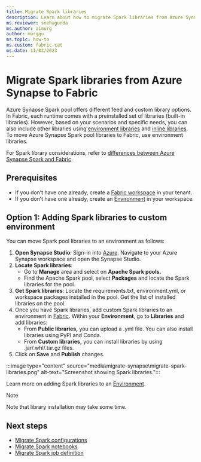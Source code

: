 ```yaml
---
title: Migrate Spark libraries
description: Learn about how to migrate Spark libraries from Azure Synapse Spark to Fabric.
ms.reviewer: snehagunda
ms.author: aimurg
author: murggu
ms.topic: how-to
ms.custom: fabric-cat
ms.date: 11/03/2023
---
```


# Migrate Spark libraries from Azure Synapse to Fabric

Azure Synapse Spark pool offers different feed and custom library options. In Fabric, each runtime comes with a preinstalled set of libraries (built-in libraries). However, based on your scenarios and specific needs, you can also include other libraries using [environment libraries](migrate-synapse-spark-libraries.md) and [inline libraries](library-management.md). To move Azure Synapse Spark pool libraries to Fabric, use environment libraries.

For Spark library considerations, refer to [differences between Azure Synapse Spark and Fabric](comparison-between-fabric-and-azure-synapse-spark.md).

## Prerequisites

* If you don’t have one already, create a [Fabric workspace](../get-started/create-workspaces.md) in your tenant.
* If you don’t have one already, create an [Environment](migrate-synapse-spark-libraries.md) in your workspace. 

## Option 1: Adding Spark libraries to custom environment

You can move Spark pool libraries to an environment as follows:

1.	**Open Synapse Studio**: Sign-in into [Azure](https://portal.azure.com). Navigate to your Azure Synapse workspace and open the Synapse Studio.
1.	**Locate Spark libraries**:
    * Go to **Manage** area and select on **Apache Spark pools.**
    * Find the Apache Spark pool, select **Packages** and locate the Spark libraries for the pool.
1.	**Get Spark libraries**: Locate the requirements.txt, environment.yml, or workspace packages installed in the pool. Get the list of installed libraries on the pool.
1.	Once you have Spark libraries, add custom Spark libraries to an environment in [Fabric](https://app.fabric.microsoft.com). Within your **Environment**, go to **Libraries** and add libraries:
    * From **Public libraries,** you can upload a .yml file. You can also install libraries using PyPI and Conda.
    * From **Custom libraries,** you can install libraries by using .jar/.whl/.tar.gz files.
1.	Click on **Save** and **Publish** changes.

:::image type="content" source="media\migrate-synapse\migrate-spark-libraries.png" alt-text="Screenshot showing Spark libraries.":::

Learn more on adding Spark libraries to an [Environment](migrate-synapse-spark-libraries.md).

> [!NOTE]
> Note that library installation may take some time.

## Next steps

- [Migrate Spark configurations](migrate-synapse-spark-configurations.md)
- [Migrate Spark notebooks](migrate-synapse-notebooks.md)
- [Migrate Spark job definition](migrate-synapse-spark-job-definition.md)